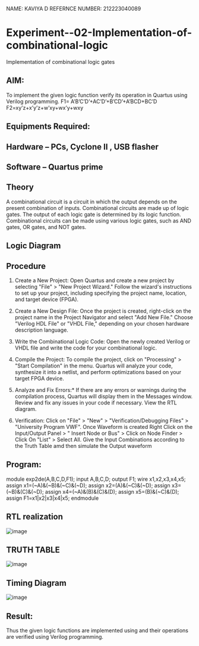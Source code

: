 NAME: KAVIYA D
REFERNCE NUMBER: 212223040089
# Experiment--02-Implementation-of-combinational-logic
Implementation of combinational logic gates
 
## AIM:
To implement the given logic function verify its operation in Quartus using Verilog programming.
 F1= A’B’C’D’+AC’D’+B’CD’+A’BCD+BC’D
F2=xy’z+x’y’z+w’xy+wx’y+wxy
 
 
 
## Equipments Required:
## Hardware – PCs, Cyclone II , USB flasher
## Software – Quartus prime


## Theory
 A combinational circuit is a circuit in which the output depends on the present combination of inputs. Combinational circuits are made up of logic gates. The output of each logic gate is determined by its logic function. Combinational circuits can be made using various logic gates, such as AND gates, OR gates, and NOT gates.

## Logic Diagram
## Procedure
1.	Create a New Project: Open Quartus and create a new project by selecting "File" > "New Project Wizard." Follow the wizard's instructions to set up your project, including specifying the project name, location, and target device (FPGA).
 
2.	Create a New Design File: Once the project is created, right-click on the project name in the Project Navigator and select "Add New File." Choose "Verilog HDL File" or "VHDL File," depending on your chosen hardware description language.
3.	Write the Combinational Logic Code: Open the newly created Verilog or VHDL file and write the code for your combinational logic.
4.	Compile the Project: To compile the project, click on "Processing" > "Start Compilation" in the menu. Quartus will analyze your code, synthesize it into a netlist, and perform optimizations based on your target FPGA device.
5.	Analyze and Fix Errors:* If there are any errors or warnings during the compilation process, Quartus will display them in the Messages window. Review and fix any issues in your code if necessary. View the RTL diagram.
6.	Verification: Click on "File" > "New" > "Verification/Debugging Files" > "University Program VWF". Once Waveform is created Right Click on the Input/Output Panel > " Insert Node or Bus" > Click on Node Finder > Click On "List" > Select All. Give the Input Combinations according to the Truth Table amd then simulate the Output waveform

## Program:
module exp2de(A,B,C,D,F1);	                                         input A,B,C,D;
output F1;
wire x1,x2,x3,x4,x5;
assign x1=(~A)&(~B)&(~C)&(~D);
assign x2=(A)&(~C)&(~D);
assign x3=(~B)&(C)&(~D);
assign x4=(~A)&(B)&(C)&(D);
assign x5=(B)&(~C)&(D); 
assign F1=x1|x2|x3|x4|x5; 
endmodule

## RTL realization
![image](https://github.com/KAVIYADHARANI/Experiment--02-Implementation-of-combinational-logic-/assets/144870680/f3ec0fa4-7ed8-48b6-a5a7-4ee79a45de62)

## TRUTH TABLE
![image](https://github.com/KAVIYADHARANI/Experiment--02-Implementation-of-combinational-logic-/assets/144870680/240aa178-11b4-4166-8be1-e2b73120b438)

## Timing Diagram
![image](https://github.com/KAVIYADHARANI/Experiment--02-Implementation-of-combinational-logic-/assets/144870680/3e4c3df0-22a8-4093-bd22-eaf0aa422b13)

## Result:
Thus the given logic functions are implemented using  and their operations are verified using Verilog programming.
